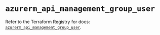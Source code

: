 # `azurerm_api_management_group_user`

Refer to the Terraform Registry for docs: [`azurerm_api_management_group_user`](https://registry.terraform.io/providers/hashicorp/azurerm/3.87.0/docs/resources/api_management_group_user).
